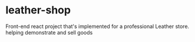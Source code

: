 # leather-shop
Front-end react project that's implemented for a professional Leather store. helping demonstrate and sell goods
